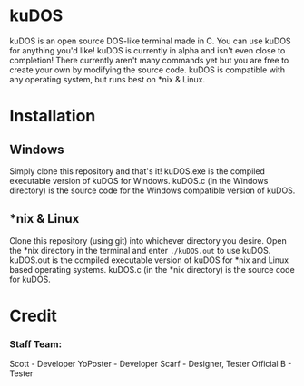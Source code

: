 # kuDOS
kuDOS is an open source DOS-like terminal made in C.
You can use kuDOS for anything you'd like!
kuDOS is currently in alpha and isn't even close to completion! There currently aren't many commands yet but you are free to create your own by modifying the source code.
kuDOS is compatible with any operating system, but runs best on *nix & Linux.

# Installation

## Windows
Simply clone this repository and that's it! kuDOS.exe is the compiled executable version of kuDOS for Windows. kuDOS.c (in the Windows directory) is the source code for the Windows compatible version of kuDOS.

## *nix & Linux
Clone this repository (using git) into whichever directory you desire. Open the *nix directory in the terminal and enter ``./kuDOS.out`` to use kuDOS. kuDOS.out is the compiled executable version of kuDOS for *nix and Linux based operating systems. kuDOS.c (in the *nix directory) is the source code for kuDOS.

# Credit

### Staff Team:

Scott - Developer
YoPoster - Developer
Scarf - Designer, Tester
Official B - Tester
